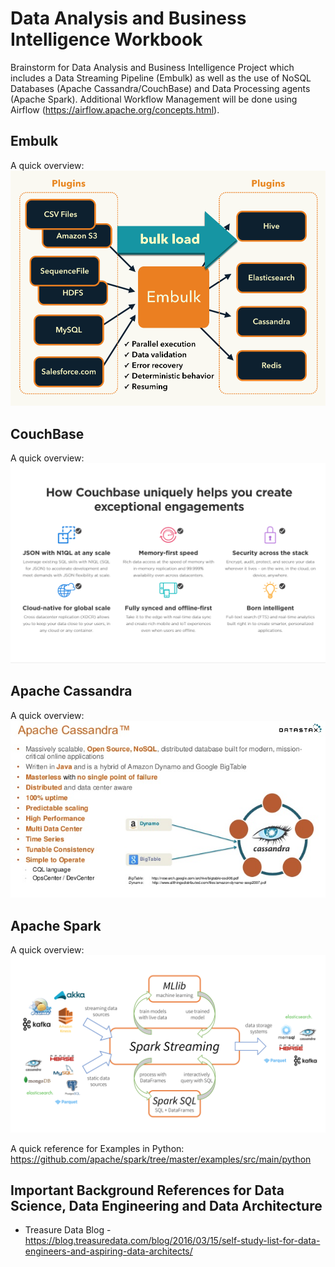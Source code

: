 # Data Analysis and Business Intelligence Workbook 
Brainstorm for Data Analysis and Business Intelligence Project which includes a Data Streaming Pipeline (Embulk) as well as the use of NoSQL Databases (Apache Cassandra/CouchBase) and Data Processing agents (Apache Spark). Additional Workflow Management will be done using Airflow (https://airflow.apache.org/concepts.html).  

## Embulk 
A quick overview: 
![Diagram 1](https://raw.githubusercontent.com/Jzbonner/DataEngineering/gh-pages/DataAnalysis%26BI/img-media/Embulk.png) 

## CouchBase 
A quick overview: 
![Diagram 2](https://raw.githubusercontent.com/Jzbonner/DataEngineering/gh-pages/DataAnalysis%26BI/img-media/Couchbase.png)

## Apache Cassandra 
A quick overview: 
![Diagram 3](https://raw.githubusercontent.com/Jzbonner/DataEngineering/gh-pages/DataAnalysis%26BI/img-media/cassandra.jpg) 


## Apache Spark 
A quick overview: 
![Diagram 4](https://raw.githubusercontent.com/Jzbonner/DataEngineering/gh-pages/DataAnalysis%26BI/img-media/Spark.png)

A quick reference for Examples in Python: https://github.com/apache/spark/tree/master/examples/src/main/python

## Important Background References for Data Science, Data Engineering and Data Architecture
* Treasure Data Blog - https://blog.treasuredata.com/blog/2016/03/15/self-study-list-for-data-engineers-and-aspiring-data-architects/



